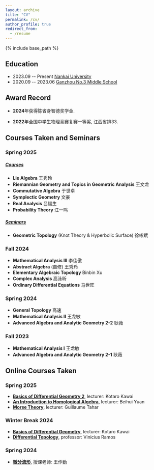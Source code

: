 ```yaml
---
layout: archive
title: "CV"
permalink: /cv/
author_profile: true
redirect_from:
  - /resume
---
```


{% include base_path %}

Education
------
* 2023.09 -- Present <u>Nankai University</u>
* 2020.09 -- 2023.06 <u>Ganzhou No.3 Middle School</u>

Award Record
------

* **2024**年获得陈省身智德奖学金.  

* **2022**年全国中学生物理竞赛复赛一等奖, 江西省排33.



Courses Taken and Seminars
------

### Spring 2025       

##### <u>Courses</u>          

* **Lie Algebra** 王秀玲
* **Riemannian Geometry and Topics in Geometric Analysis** 王文龙
* **Commutative Algebra** 于世卓
* **Symplectic Geometry** 文豪
* **Real Analysis** 吕福生
* **Probability Theory** 江一鸣

##### <u>Seminars</u> 

* **Geometric Topology** (Knot Theory & Hyperbolic Surface) 徐彬斌

### Fall 2024
* **Mathematical Analysis III** 李佳傲
* **Abstract Algebra** (自修) 王秀玲
* **Elementary Algebraic Topology** Binbin Xu
* **Complex Analysis** 高泳昕
* **Ordinary Differential Equations** 马世旺

### Spring 2024
* **General Topology** 高速
* **Mathematical Analysis II** 王龙敏
* **Advanced Algebra and Analytic Geometry 2-2** 耿薇

### Fall 2023
* **Mathematical Analysis I** 王龙敏
* **Advanced Algebra and Analytic Geometry 2-1** 耿薇

Online Courses Taken
------

### Spring 2025               
* **[Basics of Differential Geometry 2](https://bimsa.net:10000/activity/BasofdifgeoII/)**, lecturer: Kotaro Kawai
* **[An Introduction to Homological Algebra](https://bimsa.net:10000/activity/AninttoHomAlg/)**, lecturer: Beihui Yuan
* **[Morse Theory](https://bimsa.net:10000/activity/MorThe/)**, lecturer: Guillaume Tahar  



### Winter Break 2024
* **[Basics of Differential Geometry](https://bimsa.net:10000/activity/Basofdifgeo/)**, lecturer: Kotaro Kawai
* **[Differential Topology](https://www.youtube.com/playlist?list=PLo4jXE-LdDTQIrmgxcuLO9w5n6AdiltQo)**, professor: Vinicius Ramos

### Spring 2024
* **[微分流形](https://tysunseven.github.io/video/Manifolds%202023F.html)**, 授课老师: 王作勤
